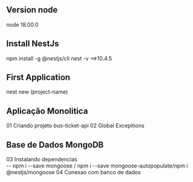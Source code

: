 ## Version node
node 18.00.0

## Install NestJs
npm install -g @nestjs/cli
nest -v ==>10.4.5   

## First Application
nest new (project-name)

## Aplicação Monolitica
01 Criando projeto bus-ticket-api
02 Global Excepitions

## Base de Dados MongoDB
03 Instalando dependencias  
-- npm i --save mongoose / npm i --save mongoose-autopopulate/npm i @nestjs/mongoose
04 Conexao com banco de dados


